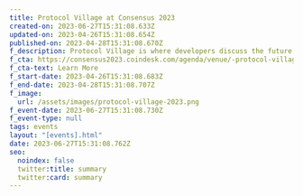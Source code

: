 ```yaml
---
title: Protocol Village at Consensus 2023
created-on: 2023-06-27T15:31:08.633Z
updated-on: 2023-04-26T15:31:08.654Z
published-on: 2023-04-28T15:31:08.670Z
f_description: Protocol Village is where developers discuss the future of the top chains.
f_cta: https://consensus2023.coindesk.com/agenda/venue/-protocol-village
f_cta-text: Learn More
f_start-date: 2023-04-26T15:31:08.683Z
f_end-date: 2023-04-28T15:31:08.707Z
f_image:
  url: /assets/images/protocol-village-2023.png
f_event-date: 2023-06-27T15:31:08.730Z
f_event-type: null
tags: events
layout: "[events].html"
date: 2023-06-27T15:31:08.762Z
seo:
  noindex: false
  twitter:title: summary
  twitter:card: summary
---
```

